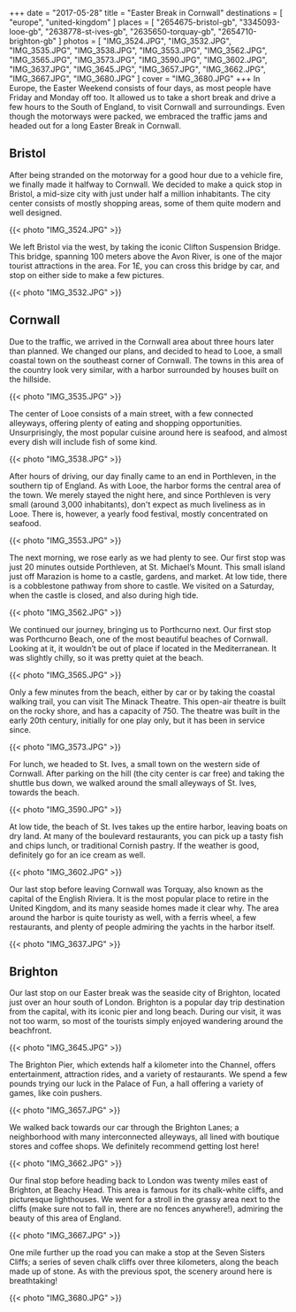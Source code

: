 +++
date   = "2017-05-28"
title  = "Easter Break in Cornwall"
destinations = [ "europe", "united-kingdom" ]
places = [
  "2654675-bristol-gb", "3345093-looe-gb", "2638778-st-ives-gb",
  "2635650-torquay-gb", "2654710-brighton-gb"
]
photos = [
  "IMG_3524.JPG", "IMG_3532.JPG", "IMG_3535.JPG", "IMG_3538.JPG", "IMG_3553.JPG",
  "IMG_3562.JPG", "IMG_3565.JPG", "IMG_3573.JPG", "IMG_3590.JPG", "IMG_3602.JPG",
  "IMG_3637.JPG", "IMG_3645.JPG", "IMG_3657.JPG", "IMG_3662.JPG", "IMG_3667.JPG",
  "IMG_3680.JPG"
]
cover = "IMG_3680.JPG"
+++
In Europe, the Easter Weekend consists of four days, as most people have Friday and Monday off too. It allowed us to take a short break and drive a few hours to the South of England, to visit Cornwall and surroundings. Even though the motorways were packed, we embraced the traffic jams and headed out for a long Easter Break in Cornwall.
<!--more-->
## Bristol
After being stranded on the motorway for a good hour due to a vehicle fire, we finally made it halfway to Cornwall. We decided to make a quick stop in Bristol, a mid-size city with just under half a million inhabitants. The city center consists of mostly shopping areas, some of them quite modern and well designed.

{{< photo "IMG_3524.JPG" >}}

We left Bristol via the west, by taking the iconic Clifton Suspension Bridge. This bridge, spanning 100 meters above the Avon River, is one of the major tourist attractions in the area. For 1£, you can cross this bridge by car, and stop on either side to make a few pictures.

{{< photo "IMG_3532.JPG" >}}

## Cornwall
Due to the traffic, we arrived in the Cornwall area about three hours later than planned. We changed our plans, and decided to head to Looe, a small coastal town on the southeast corner of Cornwall. The towns in this area of the country look very similar, with a harbor surrounded by houses built on the hillside.

{{< photo "IMG_3535.JPG" >}}

The center of Looe consists of a main street, with a few connected alleyways, offering plenty of eating and shopping opportunities. Unsurprisingly, the most popular cuisine around here is seafood, and almost every dish will include fish of some kind.

{{< photo "IMG_3538.JPG" >}}

After hours of driving, our day finally came to an end in Porthleven, in the southern tip of England. As with Looe, the harbor forms the central area of the town. We merely stayed the night here, and since Porthleven is very small (around 3,000 inhabitants), don't expect as much liveliness as in Looe. There is, however, a yearly food festival, mostly concentrated on seafood.

{{< photo "IMG_3553.JPG" >}}

The next morning, we rose early as we had plenty to see. Our first stop was just 20 minutes outside Porthleven, at St. Michael’s Mount. This small island just off Marazion is home to a castle, gardens, and market. At low tide, there is a cobblestone pathway from shore to castle. We visited on a Saturday, when the castle is closed, and also during high tide.

{{< photo "IMG_3562.JPG" >}}

We continued our journey, bringing us to Porthcurno next. Our first stop was Porthcurno Beach, one of the most beautiful beaches of Cornwall. Looking at it, it wouldn’t be out of place if located in the Mediterranean. It was slightly chilly, so it was pretty quiet at the beach.

{{< photo "IMG_3565.JPG" >}}

Only a few minutes from the beach, either by car or by taking the coastal walking trail, you can visit The Minack Theatre. This open-air theatre is built on the rocky shore, and has a capacity of 750. The theatre was built in the early 20th century, initially for one play only, but it has been in service since.

{{< photo "IMG_3573.JPG" >}}

For lunch, we headed to St. Ives, a small town on the western side of Cornwall. After parking on the hill (the city center is car free) and taking the shuttle bus down, we walked around the small alleyways of St. Ives, towards the beach.

{{< photo "IMG_3590.JPG" >}}

At low tide, the beach of St. Ives takes up the entire harbor, leaving boats on dry land. At many of the boulevard restaurants, you can pick up a tasty fish and chips lunch, or traditional Cornish pastry. If the weather is good, definitely go for an ice cream as well.

{{< photo "IMG_3602.JPG" >}}

Our last stop before leaving Cornwall was Torquay, also known as the capital of the English Riviera. It is the most popular place to retire in the United Kingdom, and its many seaside homes made it clear why. The area around the harbor is quite touristy as well, with a ferris wheel, a few restaurants, and plenty of people admiring the yachts in the harbor itself.

{{< photo "IMG_3637.JPG" >}}

## Brighton
Our last stop on our Easter break was the seaside city of Brighton, located just over an hour south of London. Brighton is a popular day trip destination from the capital, with its iconic pier and long beach. During our visit, it was not too warm, so most of the tourists simply enjoyed wandering around the beachfront.

{{< photo "IMG_3645.JPG" >}}

The Brighton Pier, which extends half a kilometer into the Channel, offers entertainment, attraction rides, and a variety of restaurants. We spend a few pounds trying our luck in the Palace of Fun, a hall offering a variety of games, like coin pushers.

{{< photo "IMG_3657.JPG" >}}

We walked back towards our car through the Brighton Lanes; a neighborhood with many interconnected alleyways, all lined with boutique stores and coffee shops. We definitely recommend getting lost here!

{{< photo "IMG_3662.JPG" >}}

Our final stop before heading back to London was twenty miles east of Brighton, at Beachy Head. This area is famous for its chalk-white cliffs, and picturesque lighthouses. We went for a stroll in the grassy area next to the cliffs (make sure not to fall in, there are no fences anywhere!), admiring the beauty of this area of England.

{{< photo "IMG_3667.JPG" >}}

One mile further up the road you can make a stop at the Seven Sisters Cliffs; a series of seven chalk cliffs over three kilometers, along the beach made up of stone. As with the previous spot, the scenery around here is breathtaking!

{{< photo "IMG_3680.JPG" >}}